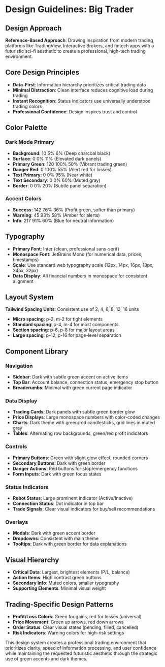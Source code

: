 # Design Guidelines: Big Trader

## Design Approach
**Reference-Based Approach**: Drawing inspiration from modern trading platforms like TradingView, Interactive Brokers, and fintech apps with a futuristic sci-fi aesthetic to create a professional, high-tech trading environment.

## Core Design Principles
- **Data-First**: Information hierarchy prioritizes critical trading data
- **Minimal Distraction**: Clean interface reduces cognitive load during trading
- **Instant Recognition**: Status indicators use universally understood trading colors
- **Professional Confidence**: Design inspires trust and control

## Color Palette

### Dark Mode Primary
- **Background**: 10 5% 6% (Deep charcoal black)
- **Surface**: 0 0% 11% (Elevated dark panels)
- **Primary Green**: 120 100% 50% (Vibrant trading green)
- **Danger Red**: 0 100% 55% (Alert red for losses)
- **Text Primary**: 0 0% 95% (Near white)
- **Text Secondary**: 0 0% 60% (Muted gray)
- **Border**: 0 0% 20% (Subtle panel separation)

### Accent Colors
- **Success**: 142 76% 36% (Profit green, softer than primary)
- **Warning**: 45 93% 58% (Amber for alerts)
- **Info**: 217 91% 60% (Blue for neutral information)

## Typography
- **Primary Font**: Inter (clean, professional sans-serif)
- **Monospace Font**: JetBrains Mono (for numerical data, prices, timestamps)
- **Scale**: Use standard web typography scale (12px, 14px, 16px, 18px, 24px, 32px)
- **Data Display**: All financial numbers in monospace for consistent alignment

## Layout System
**Tailwind Spacing Units**: Consistent use of 2, 4, 6, 8, 12, 16 units
- **Micro spacing**: p-2, m-2 for tight elements
- **Standard spacing**: p-4, m-4 for most components  
- **Section spacing**: p-6, p-8 for major layout areas
- **Large spacing**: p-12, p-16 for page-level separation

## Component Library

### Navigation
- **Sidebar**: Dark with subtle green accent on active items
- **Top Bar**: Account balance, connection status, emergency stop button
- **Breadcrumbs**: Minimal with green current page indicator

### Data Display
- **Trading Cards**: Dark panels with subtle green border glow
- **Price Displays**: Large monospace numbers with color-coded changes
- **Charts**: Dark theme with green/red candlesticks, grid lines in muted gray
- **Tables**: Alternating row backgrounds, green/red profit indicators

### Controls
- **Primary Buttons**: Green with slight glow effect, rounded corners
- **Secondary Buttons**: Dark with green border
- **Danger Actions**: Red buttons for stop/emergency functions
- **Form Inputs**: Dark with green focus states

### Status Indicators
- **Robot Status**: Large prominent indicator (Active/Inactive)
- **Connection Status**: Dot indicator in top bar
- **Trade Signals**: Clear visual indicators for buy/sell recommendations

### Overlays
- **Modals**: Dark with green accent border
- **Dropdowns**: Consistent with main theme
- **Tooltips**: Dark with green border for data explanations

## Visual Hierarchy
- **Critical Data**: Largest, brightest elements (P/L, balance)
- **Action Items**: High contrast green buttons
- **Secondary Info**: Muted colors, smaller typography
- **Supporting Elements**: Minimal visual weight

## Trading-Specific Design Patterns
- **Profit/Loss Colors**: Green for gains, red for losses (universal)
- **Price Movement**: Green up arrows, red down arrows
- **Order Status**: Clear visual states (pending, filled, cancelled)
- **Risk Indicators**: Warning colors for high-risk settings

This design system creates a professional trading environment that prioritizes clarity, speed of information processing, and user confidence while maintaining the requested futuristic aesthetic through the strategic use of green accents and dark themes.